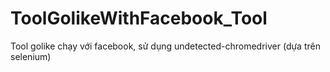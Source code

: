 # ToolGolikeWithFacebook_Tool
Tool golike chạy với facebook, sử dụng undetected-chromedriver (dựa trên selenium)
